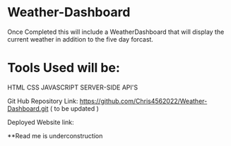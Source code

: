 # Weather-Dashboard

Once Completed this will  include a WeatherDashboard that will display the current weather in addition to the five day forcast.

# Tools Used will be:
HTML
CSS
JAVASCRIPT
SERVER-SIDE API'S

Git Hub Repository Link:  https://github.com/Chris4562022/Weather-Dashboard.git   ( to be updated )

Deployed Website link:  

**Read me is underconstruction
